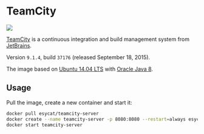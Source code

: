 # TeamCity
[![](https://badge.imagelayers.io/esycat/teamcity-server:latest.svg)](https://imagelayers.io/?images=esycat/teamcity-server:latest 'Get your own badge on imagelayers.io')

[TeamCity](https://jetbrains.com/teamcity/) is a continuous integration and build management system from [JetBrains](https://jetbrains.com/).

Version `9.1.4`, build `37176` (released September 18, 2015).

The image based on [Ubuntu 14.04 LTS](https://registry.hub.docker.com/u/esycat/java/) with [Oracle Java 8](https://registry.hub.docker.com/u/esycat/java/).

## Usage

Pull the image, create a new container and start it:

```bash
docker pull esycat/teamcity-server
docker create --name teamcity-server -p 8080:8080 --restart=always esycat/teamcity-server
docker start teamcity-server
```
